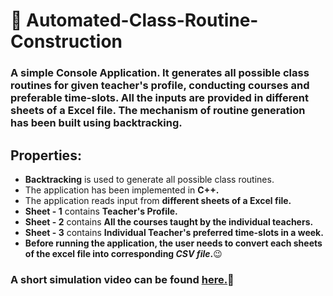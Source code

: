 # :cowboy_hat_face: Automated-Class-Routine-Construction
### A simple Console Application. It generates all possible class routines for given teacher's profile, conducting courses and preferable time-slots. All the inputs are provided in different sheets of a Excel file. The mechanism of routine generation has been built using backtracking.


## **Properties:**
- **Backtracking** is used to generate all possible class routines.
- The application has been implemented in **C++.**
- The application reads input from **different sheets of a Excel file.**
- **Sheet - 1** contains **Teacher's Profile.**
- **Sheet - 2** contains **All the courses taught by the individual teachers.**
- **Sheet - 3** contains **Individual Teacher's preferred time-slots in a week.**
- **Before running the application, the user needs to convert each sheets of the excel file into corresponding *CSV file*.**:wink:


### A short simulation video can be found [here.](https://drive.google.com/file/d/1U0CfOxRRnNPbxeYuX0kAddhq9k6orT_o/view?usp=sharing):monocle_face:
